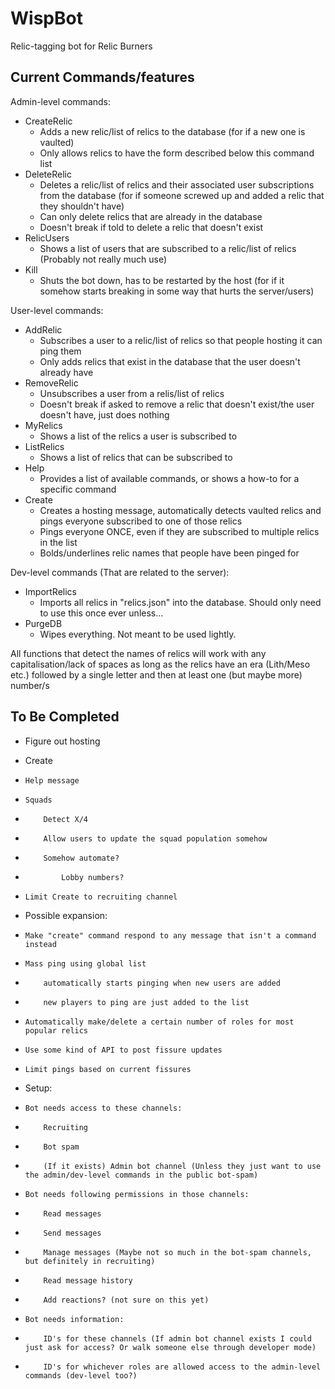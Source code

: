 # WispBot
Relic-tagging bot for Relic Burners


## Current Commands/features
Admin-level commands:
* CreateRelic
    * Adds a new relic/list of relics to the database (for if a new one is vaulted)
    * Only allows relics to have the form described below this command list
* DeleteRelic
    * Deletes a relic/list of relics and their associated user subscriptions from the database (for if someone screwed up and added a relic that they shouldn't have)
    * Can only delete relics that are already in the database
    * Doesn't break if told to delete a relic that doesn't exist
* RelicUsers
    * Shows a list of users that are subscribed to a relic/list of relics (Probably not really much use)
* Kill
    * Shuts the bot down, has to be restarted by the host (for if it somehow starts breaking in some way that hurts the server/users)

User-level commands:
* AddRelic
    * Subscribes a user to a relic/list of relics so that people hosting it can ping them
    * Only adds relics that exist in the database that the user doesn't already have
* RemoveRelic
    * Unsubscribes a user from a relis/list of relics
    * Doesn't break if asked to remove a relic that doesn't exist/the user doesn't have, just does nothing
* MyRelics
    * Shows a list of the relics a user is subscribed to
* ListRelics
    * Shows a list of relics that can be subscribed to
* Help
    * Provides a list of available commands, or shows a how-to for a specific command
* Create
    * Creates a hosting message, automatically detects vaulted relics and pings everyone subscribed to one of those relics
    * Pings everyone ONCE, even if they are subscribed to multiple relics in the list
    * Bolds/underlines relic names that people have been pinged for

Dev-level commands (That are related to the server):
* ImportRelics
    * Imports all relics in "relics.json" into the database. Should only need to use this once ever unless...
* PurgeDB
    * Wipes everything. Not meant to be used lightly. 


All functions that detect the names of relics will work with any capitalisation/lack of spaces 
as long as the relics have an era (Lith/Meso etc.) followed by a single letter and then at least one (but maybe more) number/s

## To Be Completed
* Figure out hosting

* Create
*     Help message
*     Squads
*         Detect X/4
*         Allow users to update the squad population somehow
*         Somehow automate?
*             Lobby numbers?
*     Limit Create to recruiting channel

* Possible expansion:
*     Make "create" command respond to any message that isn't a command instead
*     Mass ping using global list
*         automatically starts pinging when new users are added
*         new players to ping are just added to the list
*     Automatically make/delete a certain number of roles for most popular relics
*     Use some kind of API to post fissure updates
*     Limit pings based on current fissures

* Setup:
*     Bot needs access to these channels:
*         Recruiting
*         Bot spam
*         (If it exists) Admin bot channel (Unless they just want to use the admin/dev-level commands in the public bot-spam)
 
*     Bot needs following permissions in those channels:
*         Read messages
*         Send messages
*         Manage messages (Maybe not so much in the bot-spam channels, but definitely in recruiting)
*         Read message history
*         Add reactions? (not sure on this yet)
 
*     Bot needs information: 
*         ID's for these channels (If admin bot channel exists I could just ask for access? Or walk someone else through developer mode)
*         ID's for whichever roles are allowed access to the admin-level commands (dev-level too?)